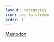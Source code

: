 ```yaml
---
layout: categories
icon: fas fa-stream
order: 1
---
```


[Mastodon](https://linuxrocks.online/@LinuxGamer)
